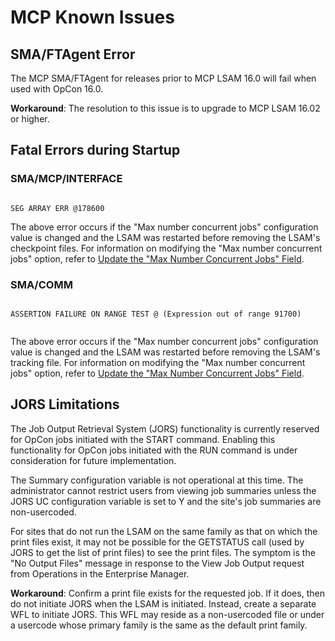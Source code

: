 # MCP Known Issues

## SMA/FTAgent Error

The MCP SMA/FTAgent for releases prior to MCP LSAM 16.0 will fail when used with OpCon 16.0.
 
**Workaround**: The resolution to this issue is to upgrade to MCP LSAM 16.02 or higher.

## Fatal Errors during Startup

### SMA/MCP/INTERFACE

```

SEG ARRAY ERR @178600

```

The above error occurs if the "Max number concurrent jobs" configuration value is changed and the LSAM was restarted before removing the LSAM's checkpoint files. For information on modifying the "Max number concurrent jobs" option, refer to [Update the "Max Number Concurrent Jobs" Field](/configuration/update-max-concurrent-jobs).

### SMA/COMM

```

ASSERTION FAILURE ON RANGE TEST @ (Expression out of range 91700)
 
```

The above error occurs if the "Max number concurrent jobs" configuration value is changed and the LSAM was restarted before removing the LSAM's tracking file. For information on modifying the "Max number concurrent jobs" option, refer to [Update the "Max Number Concurrent Jobs" Field](/configuration/update-max-concurrent-jobs).

## JORS Limitations

The Job Output Retrieval System (JORS) functionality is currently reserved for OpCon jobs initiated with the START command. Enabling this functionality for OpCon jobs initiated with the RUN command is under consideration for future implementation.
 
The Summary configuration variable is not operational at this time. The administrator cannot restrict users from viewing job summaries unless the JORS UC configuration variable is set to Y and the site's job summaries are non-usercoded.
 
For sites that do not run the LSAM on the same family as that on which the print files exist, it may not be possible for the GETSTATUS call (used by JORS to get the list of print files) to see the print files. The symptom is the "No Output Files" message in response to the View Job Output request from Operations in the Enterprise Manager.
 
**Workaround**: Confirm a print file exists for the requested job. If it does, then do not initiate JORS when the LSAM is initiated. Instead, create a separate WFL to initiate JORS. This WFL may reside as a non-usercoded file or under a usercode whose primary family is the same as the default print family.